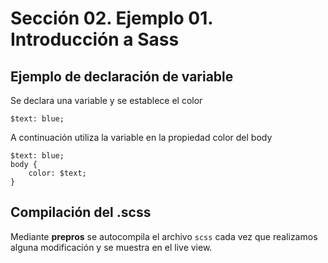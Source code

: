 # Sección 02. Ejemplo 01. Introducción a Sass
## Ejemplo de declaración de variable
Se declara una variable y se establece el color
```
$text: blue;
```
A continuación utiliza la variable en la propiedad color del body
```
$text: blue;
body {
    color: $text;
}
```

## Compilación del .scss
Mediante **prepros** se autocompila el archivo ``scss`` cada vez que realizamos alguna modificación y se muestra en el live view.
